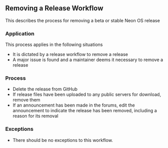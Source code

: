 ## Removing a Release Workflow
This describes the process for removing a beta or stable Neon OS release

### Application
This process applies in the following situations
- It is dictated by a release workflow to remove a release
- A major issue is found and a maintainer deems it necessary to remove a release

### Process
- Delete the release from GitHub
- If release files have been uploaded to any public servers for download, remove
  them
- If an announcement has been made in the forums, edit the announcement to 
  indicate the release has been removed, including a reason for its removal

### Exceptions
- There should be no exceptions to this workflow.
